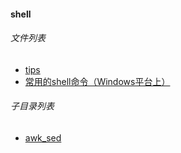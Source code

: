 #### shell


###### 文件列表

- [tips](tips.md)
- [常用的shell命令（Windows平台上）](常用的shell命令（Windows平台上）.md)

###### 子目录列表

- [awk_sed](./awk_sed/index.md)
